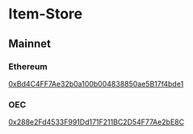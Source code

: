# Item-Store

## Mainnet
### Ethereum
[0xBd4C4FF7Ae32b0a100b004838850ae5B17f4bde1](https://etherscan.io/address/0xBd4C4FF7Ae32b0a100b004838850ae5B17f4bde1)

### OEC
[0x288e2Fd4533F991Dd171F211BC2D54F77Ae2bE8C](https://www.oklink.com/en/oec/address/0x288e2Fd4533F991Dd171F211BC2D54F77Ae2bE8C)